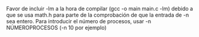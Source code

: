 Favor de incluir -lm a la hora de compilar (gcc -o main main.c -lm) debido a que se usa math.h para parte de la comprobación de que la entrada de -n sea entero.
Para introducir el número de procesos, usar -n NÚMEROPROCESOS (-n 10 por ejemplo)
